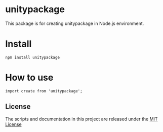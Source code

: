 # unitypackage

This package is for creating unitypackage in Node.js environment.

# Install

```
npm install unitypackage
```

# How to use

```
import create from 'unitypackage';
```

## License
The scripts and documentation in this project are released under the [MIT License](LICENSE)
